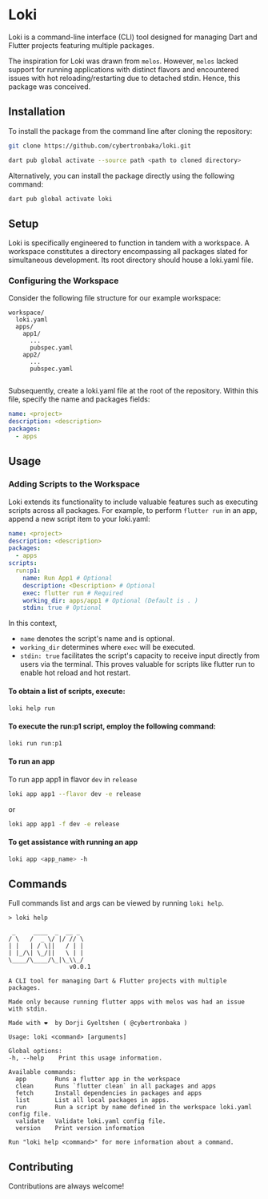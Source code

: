 
# Loki

Loki is a command-line interface (CLI) tool designed for managing Dart and Flutter projects featuring multiple packages.

The inspiration for Loki was drawn from `melos`. However, `melos` lacked support for running applications with distinct flavors and encountered issues with hot reloading/restarting due to detached stdin. Hence, this package was conceived.


## Installation

To install the package from the command line after cloning the repository:

```sh
git clone https://github.com/cybertronbaka/loki.git
```
```sh
dart pub global activate --source path <path to cloned directory>
```
Alternatively, you can install the package directly using the following command:

```sh
dart pub global activate loki
```

## Setup

Loki is specifically engineered to function in tandem with a workspace. A workspace constitutes a directory encompassing all packages slated for simultaneous development. Its root directory should house a loki.yaml file.

### Configuring the Workspace

Consider the following file structure for our example workspace:

```
workspace/
  loki.yaml
  apps/
    app1/
      ...
      pubspec.yaml
    app2/
      ...
      pubspec.yaml
  
```

Subsequently, create a loki.yaml file at the root of the repository. Within this file, specify the name and packages fields:

```yaml
name: <project>
description: <description>
packages:
  - apps
```
## Usage
### Adding Scripts to the Workspace

Loki extends its functionality to include valuable features such as executing scripts across all packages. For example, to perform `flutter run` in an app, append a new script item to your loki.yaml:

```yaml
name: <project>
description: <description>
packages:
  - apps
scripts:
  run:p1:
    name: Run App1 # Optional
    description: <Description> # Optional
    exec: flutter run # Required
    working_dir: apps/app1 # Optional (Default is . )
    stdin: true # Optional
```

In this context,
- `name` denotes the script's name and is optional.
- `working_dir` determines where `exec` will be executed.
- `stdin: true` facilitates the script's capacity to receive input directly from users via the terminal. This proves valuable for scripts like flutter run to enable hot reload and hot restart.

#### To obtain a list of scripts, execute:

```sh
loki help run
```

#### To execute the run:p1 script, employ the following command:

```sh
loki run run:p1
```

#### To run an app

To run app app1 in flavor `dev` in `release`
```sh
loki app app1 --flavor dev -e release
```
or
```sh
loki app app1 -f dev -e release
```

#### To get assistance with running an app

```sh
loki app <app_name> -h
```
## Commands

Full commands list and args can be viewed by running `loki help`.

```shell
> loki help

 _     ____  _  __ _ 
/ \   /  _ \/ |/ // \
| |   | / \||   / | |
| |_/\| \_/||   \ | |
\____/\____/\_|\_\\_/
                 v0.0.1

A CLI tool for managing Dart & Flutter projects with multiple packages.

Made only because running flutter apps with melos was had an issue with stdin.

Made with ❤️  by Dorji Gyeltshen ( @cybertronbaka )

Usage: loki <command> [arguments]

Global options:
-h, --help    Print this usage information.

Available commands:
  app        Runs a flutter app in the workspace
  clean      Runs `flutter clean` in all packages and apps
  fetch      Install dependencies in packages and apps
  list       List all local packages in apps.
  run        Run a script by name defined in the workspace loki.yaml config file.
  validate   Validate loki.yaml config file.
  version    Print version information

Run "loki help <command>" for more information about a command.
```


## Contributing

Contributions are always welcome!